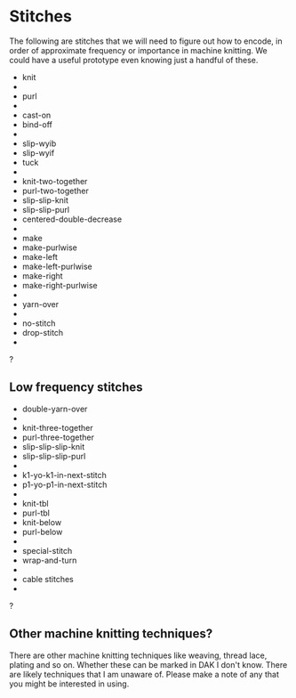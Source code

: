 # Stitches

The following are stitches that we will need to figure out how to encode,
in order of approximate frequency or importance in machine knitting.
We could have a useful prototype even knowing just a handful of these.

- knit
- 
- purl
- 
- cast-on
- bind-off
- 
- slip-wyib
- slip-wyif
- tuck
- 
- knit-two-together
- purl-two-together
- slip-slip-knit
- slip-slip-purl
- centered-double-decrease
- 
- make
- make-purlwise
- make-left
- make-left-purlwise
- make-right
- make-right-purlwise
- 
- yarn-over
- 
- no-stitch
- drop-stitch
- 
?

## Low frequency stitches

- double-yarn-over
- 
- knit-three-together
- purl-three-together
- slip-slip-slip-knit
- slip-slip-slip-purl
- 
- k1-yo-k1-in-next-stitch
- p1-yo-p1-in-next-stitch
- 
- knit-tbl
- purl-tbl
- knit-below
- purl-below
- 
- special-stitch
- wrap-and-turn
- 
- cable stitches
- 
?

## Other machine knitting techniques?

There are other machine knitting techniques like weaving, thread lace,
plating and so on. Whether these can be marked in DAK I don't know.
There are likely techniques that I am unaware of. Please make a note of
any that you might be interested in using.
